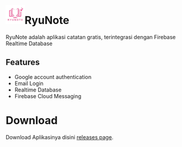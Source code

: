 # ![app icon](https://github.com/Irnhakim/RyuNote/blob/main/assets/logo.png)RyuNote
RyuNote adalah aplikasi catatan gratis, terintegrasi dengan Firebase Realtime Database

## Features
* Google account authentication
* Email Login
* Realtime Database
* Firebase Cloud Messaging

# Download
Download Aplikasinya disini [releases page](https://github.com/Irnhakim/RyuNote/blob/main/Release).


